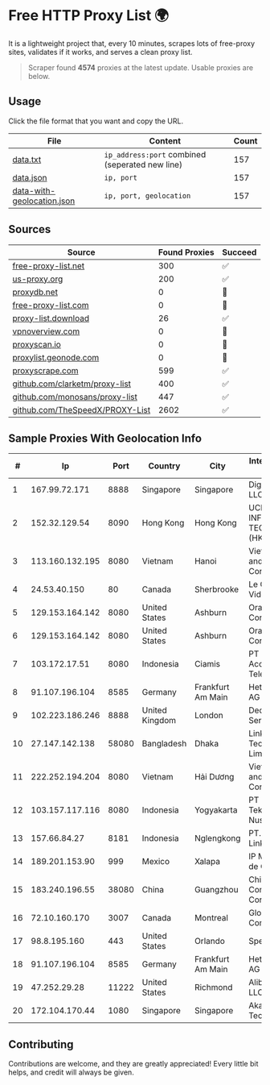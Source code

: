 
# Free HTTP Proxy List 🌍

It is a lightweight project that, every 10 minutes, scrapes lots of free-proxy sites, validates if it works, and serves a clean proxy list.


> Scraper found **4574** proxies at the latest update. Usable proxies are below.

## Usage

Click the file format that you want and copy the URL.


|File|Content|Count|
|----|-------|-----|
|[data.txt](https://raw.githubusercontent.com/themiralay/Proxy-List-World/master/data.txt)|`ip_address:port` combined (seperated new line)|157|
|[data.json](https://raw.githubusercontent.com/themiralay/Proxy-List-World/master/data.json)|`ip, port`|157|
|[data-with-geolocation.json](https://raw.githubusercontent.com/themiralay/Proxy-List-World/master/data-with-geolocation.json)|`ip, port, geolocation`|157|

## Sources

|Source|Found Proxies|Succeed|
|------|-------------|-------|
|[free-proxy-list.net](https://free-proxy-list.net)|300|✅|
|[us-proxy.org](https://www.us-proxy.org)|200|✅|
|[proxydb.net](http://proxydb.net)|0|🚫|
|[free-proxy-list.com](https://free-proxy-list.com/?page=&port=&type%5B%5D=http&type%5B%5D=https&up_time=0&search=Search)|0|🚫|
|[proxy-list.download](https://www.proxy-list.download/HTTP)|26|✅|
|[vpnoverview.com](https://vpnoverview.com/privacy/anonymous-browsing/free-proxy-servers)|0|🚫|
|[proxyscan.io](https://www.proxyscan.io)|0|🚫|
|[proxylist.geonode.com](https://proxylist.geonode.com/api/proxy-list?limit=300&page=1&sort_by=lastChecked&sort_type=desc&protocols=http,https)|0|🚫|
|[proxyscrape.com](https://api.proxyscrape.com/v2/?request=displayproxies&protocol=http&timeout=10000&country=all&ssl=all&anonymity=all)|599|✅|
|[github.com/clarketm/proxy-list](https://raw.githubusercontent.com/clarketm/proxy-list/master/proxy-list-raw.txt)|400|✅|
|[github.com/monosans/proxy-list](https://raw.githubusercontent.com/monosans/proxy-list/main/proxies/http.txt)|447|✅|
|[github.com/TheSpeedX/PROXY-List](https://raw.githubusercontent.com/TheSpeedX/PROXY-List/master/http.txt)|2602|✅|


## Sample Proxies With Geolocation Info

|#|Ip|Port|Country|City|Internet Service Provider|
|-|--|----|-------|----|-------------------------|
|1|167.99.72.171|8888|Singapore|Singapore|DigitalOcean, LLC|
|2|152.32.129.54|8090|Hong Kong|Hong Kong|UCLOUD INFORMATION TECHNOLOGY (HK) LIMITED|
|3|113.160.132.195|8080|Vietnam|Hanoi|VietNam Post and Telecom Corporation|
|4|24.53.40.150|80|Canada|Sherbrooke|Le Groupe Videotron Ltee|
|5|129.153.164.142|8080|United States|Ashburn|Oracle Corporation|
|6|129.153.164.142|8080|United States|Ashburn|Oracle Corporation|
|7|103.172.17.51|8080|Indonesia|Ciamis|PT Media Access Telematika|
|8|91.107.196.104|8585|Germany|Frankfurt Am Main|Hetzner Online AG|
|9|102.223.186.246|8888|United Kingdom|London|Dedicated Servers|
|10|27.147.142.138|58080|Bangladesh|Dhaka|Link3 Technologies Limited|
|11|222.252.194.204|8080|Vietnam|Hải Dương|VietNam Post and Telecom Corporation|
|12|103.157.117.116|8080|Indonesia|Yogyakarta|PT Cloud Teknologi Nusantara|
|13|157.66.84.27|8181|Indonesia|Nglengkong|PT. Menaksopal Link Nusantara|
|14|189.201.153.90|999|Mexico|Xalapa|IP Matrix, S.A. de C.V.|
|15|183.240.196.55|38080|China|Guangzhou|China Mobile Communications Corporation|
|16|72.10.160.170|3007|Canada|Montreal|GloboTech Communications|
|17|98.8.195.160|443|United States|Orlando|Spectrum|
|18|91.107.196.104|8585|Germany|Frankfurt Am Main|Hetzner Online AG|
|19|47.252.29.28|11222|United States|Richmond|Alibaba.com LLC|
|20|172.104.170.44|1080|Singapore|Singapore|Akamai Technologies|



## Contributing

Contributions are welcome, and they are greatly appreciated! Every
little bit helps, and credit will always be given.

